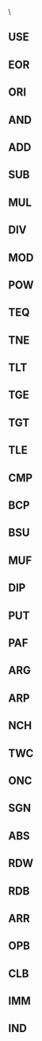 \

## USE

## EOR
## ORI
## AND
## ADD
## SUB
## MUL
## DIV
## MOD
## POW
## TEQ
## TNE
## TLT
## TGE
## TGT
## TLE
## CMP
## BCP
## BSU
## MUF
## DIP
## PUT
## PAF

## ARG
## ARP

## NCH
## TWC
## ONC
## SGN
## ABS
## RDW
## RDB

## ARR
## OPB
## CLB

## IMM
## IND
